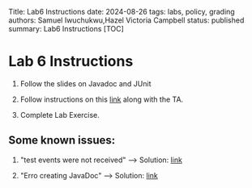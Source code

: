 Title: Lab6 Instructions
date: 2024-08-26
tags: labs, policy, grading
authors: Samuel Iwuchukwu,Hazel Victoria Campbell
status: published
summary: Lab6 Instructions
[TOC]

# Lab 6 Instructions

1. Follow the slides on Javadoc and JUnit

2. Follow instructions on this [link]({attach}slides/L6Junit.pdf) along with the TA.

3. Complete Lab Exercise.  



## Some known issues:

1. "test events were not received" --> Solution: [link](https://stackoverflow.com/a/73009440/1496554)

2. "Erro creating JavaDoc" --> Solution: [link](https://stackoverflow.com/a/73102343/1496554)